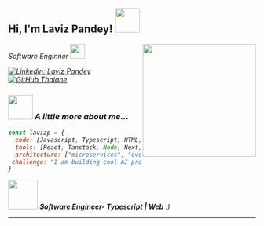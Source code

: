 <h2> Hi, I'm Laviz Pandey! <img src="https://media3.giphy.com/media/v1.Y2lkPTc5MGI3NjExY3l5OTU1c3RuNWc0OGdkaXZlc3JsNGd3bmQ2c2lpY2cycHBmMmUzciZlcD12MV9pbnRlcm5hbF9naWZfYnlfaWQmY3Q9cw/ao9DUiTKH60XS/giphy.gif" width="50"></h2>
<img align='right' src="https://media.giphy.com/media/v1.Y2lkPWVjZjA1ZTQ3MmFrZzVpeTBtMjJrZHpuaHdndzhzMXA3MWw3NzRtYjl4MmEydHFsNSZlcD12MV9zdGlja2Vyc19zZWFyY2gmY3Q9cw/5eLDrEaRGHegx2FeF2/giphy.gif" width="230">
<p><em>Software Enginner <img src="https://media.giphy.com/media/v1.Y2lkPWVjZjA1ZTQ3NGN0Y3lzdW1peXRzczY5M2d0YnM0N3U5amt3NWZmMXphbGFrdGFwYiZlcD12MV9zdGlja2Vyc19zZWFyY2gmY3Q9cw/kdFc8fubgS31b8DsVu/giphy.gif" width="30"></p>

[![Linkedin: Laviz Pandey](https://img.shields.io/badge/-lavizp-blue?style=flat-square&logo=Linkedin&logoColor=white&link=https://www.linkedin.com/in/laviz-pandey-4b8b55208//)](https://www.linkedin.com/in/laviz-pandey-4b8b55208/)
[![GitHub Thaiane](https://img.shields.io/github/followers/lavizp?label=follow&style=social)](https://github.com/lavizp)


### <img src="https://media.giphy.com/media/v1.Y2lkPTc5MGI3NjExNjJtOW92dzVhemJ5ZDdsYm5zbTh2aGc5ZWhlbmFpNnozYXhoNW96NyZlcD12MV9zdGlja2Vyc19zZWFyY2gmY3Q9cw/3iyKHMIKg5VWG6qHUm/giphy.gif" width="50"> A little more about me...  

```javascript
const lavizp = {
  code: [Javascript, Typescript, HTML, CSS, Python],
  tools: [React, Tanstack, Node, Next, Fasy API, Jest, Docker],
  architecture: ["microservices", "event-driven", "design system pattern"],
 challenge: "I am building cool AI projects"
}
```

<img src="https://media.giphy.com/media/v1.Y2lkPTc5MGI3NjExOWxja3o1aW52dTBzOXUyeDgydTJiZTBqNTZrdTQ3bWN3dXNncjgzYiZlcD12MV9zdGlja2Vyc19zZWFyY2gmY3Q9cw/YRMb6dd7zprS00JdGZ/giphy.gif" width="60"> <em><b>
Software Engineer- Typescript | Web</b> :)</em>

---
